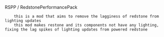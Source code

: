 RSPP / RedstonePerformancePack

		this is a mod that aims to remove the lagginess of redstone from lighting updates 
		this mod makes restone and its components not have any lighting, fixing the lag spikes of lighting updates from powered redstone